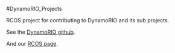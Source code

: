 #DynamoRIO_Projects

RCOS project for contributing to DynamoRIO and its sub projects.

See the [DynamoRIO github](https://github.com/DynamoRIO).

And our [RCOS page](http://rcos.rpi.edu/projects/dr-memory/).
